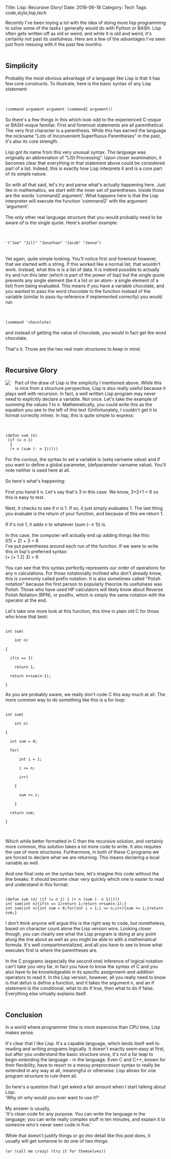 Title: Lisp: Recursive Glory!
Date: 2018-06-18
Category: Tech
Tags: code,style,lisp,tech

Recently I've been toying a lot with the idea of doing more lisp programming to solve some of the tasks I generally would do with Python or BASH. Lisp often gets written off as old or weird, and while it is old and weird, it's certainly not past its usefulness. Here are a few of the advantages I've seen just from messing with it the past few months:<br />
<br />
<h2>
Simplicity</h2>
Probably the most obvious advantage of a language like Lisp is that it has few core constructs. To illustrate, here is the basic syntax of any Lisp statement:<br />
<br />
<br />
<code>
(command argument argument (command2 argument))&nbsp;</code><br />
<br />
So there's a few things in this which look odd to the experienced C-esque or BASH-esque familiar. First and foremost statements are all parenthetical. The very first character is a parenthesis. While this has earned the language the nickname "Lots of Inconvenient Superfluous Parentheses" in the past, it's also its core strength.<br />
<br />
Lisp got its name from this very unusual syntax. The language was originally an abbreviation of "LISt Processing". Upon closer examination, it becomes clear that everything in that statement above could be considered part of a list. Indeed, this is exactly how Lisp interprets it and is a core part of its simple nature.<br />
<br />
So with all that said, let's try and parse what's actually happening here. Just like in mathematics, we start with the inner set of parentheses. Inside those are the words 'command2 argument'. What happens here is that the Lisp interpreter will execute the function 'command2' with the argument 'argument'.<br />
<br />
The only other real language structure that you would probably need to be aware of is the single quote. Here's another example:<br />
<br />
<br />
<code>
'("Joe" "Jill" "Jonathan" "Jacob" "Jenna")
</code><br />
<br />
Yet again, quite simple looking. You'll notice first and foremost however, that we started with a string. If this worked like a normal list, that wouldn't work. Instead, what this is is a list of data. It is indeed possible to actually try and run this later (which is part of the power of lisp) but the single quote prevents any single element (be it a list or an atom- a single element of a list) from being evaluated. This means if you have a variable chocolate, and you wanted to pass the word chocolate to the function instead of the variable (similar to pass-by-reference if implemented correctly) you would run<br />
<br />
<br />
<code>
(command 'chocolate)&nbsp;</code><br />
<br />
and instead of getting the value of chocolate, you would in fact get the word chocolate.<br />
<br />
That's it. Those are the two real main structures to keep in mind.<br />
<br />
<h2>
Recursive Glory</h2>
<a href="http://3.bp.blogspot.com/-_VXOnE5jk1s/Wxq7vECyPHI/AAAAAAAAeUY/zgzIPnW-AYY-JOvBtolwSOYHb_P_GrNRgCK4BGAYYCw/s1600/Screenshot_20180608_132409.png" imageanchor="1" style="clear: left; float: left; margin-bottom: 1em; margin-right: 1em;"><img border="0" src="https://3.bp.blogspot.com/-_VXOnE5jk1s/Wxq7vECyPHI/AAAAAAAAeUY/zgzIPnW-AYY-JOvBtolwSOYHb_P_GrNRgCK4BGAYYCw/s400/Screenshot_20180608_132409.png" /></a>Part of the draw of Lisp is the simplicity I mentioned above. While this is nice from a structure perspective, Lisp is also really useful because it plays well with recursion. In fact, a well written Lisp program may never need to explicitly declare a variable. Not once. Let's take the example of summing the values 1 to n. Mathematically, you could write this as the equation you see to the left of this text (Unfortunately, I couldn't get it to format correctly inline). In lisp, this is quite simple to express:<br />
<br />
<br />
<code>
(defun sum (n)</code><br />
<code>&nbsp;(if (= n 1)</code><br />
<code>&nbsp; 1</code><br />
<code>&nbsp; (+ n (sum (- n 1)))))&nbsp;</code><br />
<br />
For the curious, the syntax to set a variable is (setq varname value) and if you want to define a global parameter, (defparameter varname value). You'll note neither is used here at all. <br />
<br />
So here's what's happening:<br />
<br />
First you hand it n. Let's say that's 3 in this case. We know, 3+2+1 = 6 so this is easy to test.<br />
<br />
Next, it checks to see if n is 1. If so, it just simply evaluates 1. The last thing you evaluate is the return of your function, and because of this we return 1.<br />
<br />
If it's not 1, it adds n to whatever (sum (- n 1)) is.<br />
<br />
In this case, the computer will actually end up adding things like this:<br />
((1) + 2) + 3 = 6<br />
I've put parentheses around each run of the function. If we were to write this in lisp's preferred syntax:<br />
(+ (+ 1 2) 3) = 6<br />
<br />
You can see that this syntax perfectly represents our order of operations for any n calculations. For those notationally inclined who don't already know, this is commonly called prefix notation. It is also sometimes called "Polish notation" because the first person to popularly theorize its usefulness was Polish. Those who have used HP calculators will likely know about Reverse Polish Notation (RPN), or postfix, which is simply the same notation with the operator at the end.<br />
<br />
Let's take one more look at this function, this time in plain old C for those who know that best:<br />
<br />
<code>
int sum(<br />&nbsp;&nbsp;
    int n)<br />
{<br />&nbsp;&nbsp;
  if(n == 1)<br />&nbsp;&nbsp;&nbsp;&nbsp;
    return 1;<br />&nbsp;&nbsp;
  return n+sum(n-1);<br />
}</code><br />
<code><br /></code>
As you are probably aware, we really don't code C this way much at all. The more common way to do something like this is a for loop:<br />
<br />
<code>
int sum(<br />&nbsp;&nbsp;
    int n)<br />
{<br />&nbsp;&nbsp;
  int sum = 0;<br />&nbsp;&nbsp;
  for(<br />&nbsp;&nbsp;&nbsp;&nbsp;
      int i = 1;<br />&nbsp;&nbsp;&nbsp;&nbsp;
      i &lt;= n;<br />&nbsp;&nbsp;&nbsp;&nbsp;
      i++)<br />&nbsp;&nbsp;
    {<br />&nbsp;&nbsp;&nbsp;&nbsp;
      sum += i;<br />&nbsp;&nbsp;
    }<br />&nbsp;&nbsp;
  return sum;<br />
}</code><br />
<code><br />
</code>
<br />
Which while better formatted in C than the recursive solution, and certainly more common, this solution takes a lot more code to write. It also requires the use of more structures. Furthermore, in both of these C programs we are forced to declare what we are returning. This means declaring a local variable as well.<br />
<br />
And one final note on the syntax here, let's imagine this code without the line breaks. It should become clear very quickly which one is easier to read and understand in this format:<br />
<br />
<code>
(defun sum (n) (if (= n 1) 1 (+ n (sum (- n 1)))))</code><br />
<code></code><code>int sum(int n){if(n == 1)return 1;return n+sum(n-1);}</code><br />
<code>int sum(int n){int sum = 0;for(int i = 1;i &lt;= n;i++){sum += i;}return sum;}</code><br />
<br />
I don't think anyone will argue this is the right way to code, but nonetheless, based on character count alone the Lisp version wins. Looking closer though, you can clearly see what the Lisp program is doing at any point along the line about as well as you might be able to with a mathematical formula. It's well compartmentalized, and all you have to see to know what executes first is where the parentheses are.<br />
<br />
In the C programs (especially the second one) inference of logical notation can't take you very far, in fact you have to know the syntax of C and you also have to be knowledgeable in its specific assignment-and-addition operators to read it. In the Lisp version, however, all you really need to know is that defun is define a function, and it takes the argument n, and an if statement is the conditional, what to do if true, then what to do if false. Everything else virtually explains itself.<br />
<br />
<h2>
Conclusion</h2>
In a world where programmer time is more expensive than CPU time, Lisp makes sense.<br />
<br />
It's clear that I like Lisp. It's a capable language, which lends itself well to reading and writing programs logically. It doesn't exactly seem easy at first, but after you understand the basic structure once, it's not a far leap to begin extending the language - in the language. Even C and C++, known for their flexibility, have to resort to a messy preprocessor syntax to really be extended in any way at all, meaningful or otherwise. Lisp allows for one program structure to rule them all.<br />
<br />
So here's a question that I get asked a fair amount when I start talking about Lisp:<br />
'Why oh why would you ever want to use it?'<br />
<br />
My answer is usually,<br />
'It's clean code for any purpose. You can write the language in the language; you can write really complex stuff in ten minutes, and explain it to someone who's never seen code in five.'<br />
<br />
While that doesn't justify things or go into detail like this post does, it usually will get someone to do one of two things:<br />
<br />
<code>(or (call me crazy) (try it for themselves))</code>
